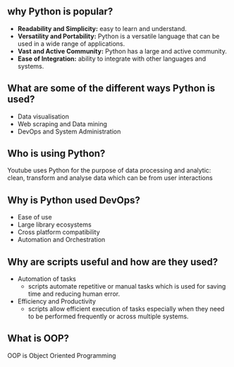 ## why Python is popular?

* **Readability and Simplicity:** easy to learn and understand.
* **Versatility and Portability:** Python is a versatile language that can be used in a wide range of applications.
* **Vast and Active Community:** Python has a large and active community.
* **Ease of Integration:** ability to integrate with other languages and systems.

## What are some of the different ways Python is used?
* Data visualisation
* Web scraping and Data mining
* DevOps and System Administration

## Who is using Python?
Youtube uses Python for the purpose of data processing and analytic: clean, transform and analyse data which can be from user interactions

## Why is Python used DevOps?
* Ease of use
* Large library ecosystems
* Cross platform compatibility
* Automation and Orchestration

## Why are scripts useful and how are they used?
* Automation of tasks
  * scripts automate repetitive or manual tasks which is used for saving time and reducing human error.
* Efficiency and Productivity
  * scripts allow efficient execution of tasks especially when they need to be performed frequently or across multiple systems.

## What is OOP?
OOP is Object Oriented Programming